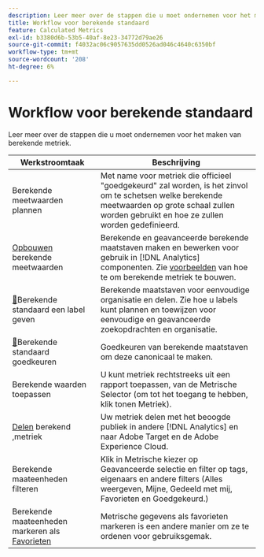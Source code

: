 ```yaml
---
description: Leer meer over de stappen die u moet ondernemen voor het maken van berekende metriek.
title: Workflow voor berekende standaard
feature: Calculated Metrics
exl-id: b3380d6b-53b5-40af-8e23-34772d79ae26
source-git-commit: f4032ac06c9057635dd0526ad046c4640c6350bf
workflow-type: tm+mt
source-wordcount: '208'
ht-degree: 6%

---
```


# Workflow voor berekende standaard

Leer meer over de stappen die u moet ondernemen voor het maken van berekende metriek.

| Werkstroomtaak | Beschrijving |
| --- | --- |
| Berekende meetwaarden plannen | Met name voor metriek die officieel &quot;goedgekeurd&quot; zal worden, is het zinvol om te schetsen welke berekende meetwaarden op grote schaal zullen worden gebruikt en hoe ze zullen worden gedefinieerd. |
| [Opbouwen](c-build-metrics/cm-build-metrics.md) berekende meetwaarden | Berekende en geavanceerde berekende maatstaven maken en bewerken voor gebruik in [!DNL Analytics] componenten.  Zie [voorbeelden](c-build-metrics/cm-build-metrics.md) van hoe te om berekende metriek te bouwen. |
| [&#128279;](cm-tagging.md)Berekende standaard een label geven | Berekende maatstaven voor eenvoudige organisatie en delen. Zie hoe u labels kunt plannen en toewijzen voor eenvoudige en geavanceerde zoekopdrachten en organisatie. |
| [&#128279;](cm-approving.md)Berekende standaard goedkeuren | Goedkeuren van berekende maatstaven om deze canonicaal te maken. |
| Berekende waarden toepassen | U kunt metriek rechtstreeks uit een rapport toepassen, van de Metrische Selector (om tot het toegang te hebben, klik tonen Metriek). |
| [Delen](cm-sharing.md) berekend ,metriek | Uw metriek delen met het beoogde publiek in andere [!DNL Analytics] en naar Adobe Target en de Adobe Experience Cloud. |
| Berekende maateenheden filteren | Klik in Metrische kiezer op Geavanceerde selectie en filter op tags, eigenaars en andere filters (Alles weergeven, Mijne, Gedeeld met mij, Favorieten en Goedgekeurd.) |
| Berekende maateenheden markeren als [Favorieten](cm-finding.md) | Metrische gegevens als favorieten markeren is een andere manier om ze te ordenen voor gebruiksgemak. |
